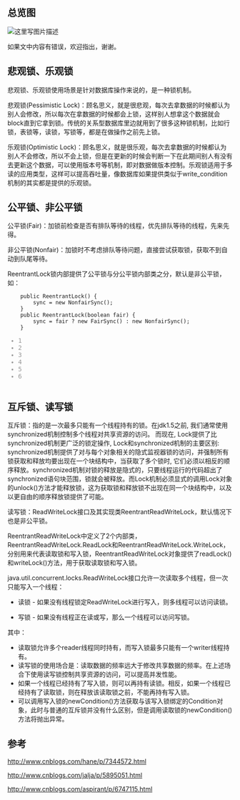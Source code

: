 <article class="baidu_pl">
                <div id="article_content" class="article_content clearfix" data-report-click="{&quot;mod&quot;:&quot;popu_307&quot;,&quot;dest&quot;:&quot;https://blog.csdn.net/loongshawn/article/details/76985272&quot;}">
                                    <link rel="stylesheet" href="https://csdnimg.cn/release/phoenix/template/css/ck_htmledit_views-3019150162.css">
                                        <div id="content_views" class="markdown_views">
                    <!-- flowchart 箭头图标 勿删 -->
                    <svg xmlns="http://www.w3.org/2000/svg" style="display: none;">
                        <path stroke-linecap="round" d="M5,0 0,2.5 5,5z" id="raphael-marker-block" style="-webkit-tap-highlight-color: rgba(0, 0, 0, 0);"></path>
                    </svg>
                                            <h2 id="总览图"><a name="t0"></a>总览图</h2>

<p><img src="https://img-blog.csdn.net/20170830183248497?watermark/2/text/aHR0cDovL2Jsb2cuY3Nkbi5uZXQvbG9vbmdzaGF3bg==/font/5a6L5L2T/fontsize/400/fill/I0JBQkFCMA==/dissolve/70/gravity/SouthEast" alt="这里写图片描述" title=""> </p>

<p>如果文中内容有错误，欢迎指出，谢谢。</p>

<h2 id="悲观锁乐观锁"><a name="t1"></a>悲观锁、乐观锁</h2>

<p>悲观锁、乐观锁使用场景是针对数据库操作来说的，是一种锁机制。</p>

<p>悲观锁(Pessimistic Lock)：顾名思义，就是很悲观，每次去拿数据的时候都认为别人会修改，所以每次在拿数据的时候都会上锁，这样别人想拿这个数据就会block直到它拿到锁。传统的关系型数据库里边就用到了很多这种锁机制，比如行锁，表锁等，读锁，写锁等，都是在做操作之前先上锁。</p>

<p>乐观锁(Optimistic Lock)：顾名思义，就是很乐观，每次去拿数据的时候都认为别人不会修改，所以不会上锁，但是在更新的时候会判断一下在此期间别人有没有去更新这个数据，可以使用版本号等机制，即对数据做版本控制。乐观锁适用于多读的应用类型，这样可以提高吞吐量，像数据库如果提供类似于write_condition机制的其实都是提供的乐观锁。</p>



<h2 id="公平锁非公平锁"><a name="t2"></a>公平锁、非公平锁</h2>

<p>公平锁(Fair)：加锁前检查是否有排队等待的线程，优先排队等待的线程，先来先得。</p>

<p>非公平锁(Nonfair)：加锁时不考虑排队等待问题，直接尝试获取锁，获取不到自动到队尾等待。</p>

<p>ReentrantLock锁内部提供了公平锁与分公平锁内部类之分，默认是非公平锁，如：</p>



<pre class="prettyprint" name="code"><code class="language-java hljs  has-numbering" onclick="mdcp.signin(event)">    <span class="hljs-keyword">public</span> <span class="hljs-title">ReentrantLock</span>() {
        sync = <span class="hljs-keyword">new</span> NonfairSync();
    }
    <span class="hljs-keyword">public</span> <span class="hljs-title">ReentrantLock</span>(<span class="hljs-keyword">boolean</span> fair) {
        sync = fair ? <span class="hljs-keyword">new</span> FairSync() : <span class="hljs-keyword">new</span> NonfairSync();
    }<div class="hljs-button signin" data-title="登录后复制"></div></code><ul class="pre-numbering" style=""><li style="color: rgb(153, 153, 153);">1</li><li style="color: rgb(153, 153, 153);">2</li><li style="color: rgb(153, 153, 153);">3</li><li style="color: rgb(153, 153, 153);">4</li><li style="color: rgb(153, 153, 153);">5</li><li style="color: rgb(153, 153, 153);">6</li></ul></pre>



<h2 id="互斥锁读写锁"><a name="t3"></a>互斥锁、读写锁</h2>

<p>互斥锁：指的是一次最多只能有一个线程持有的锁。在jdk1.5之前, 我们通常使用synchronized机制控制多个线程对共享资源的访问。 而现在, Lock提供了比synchronized机制更广泛的锁定操作, Lock和synchronized机制的主要区别: <br>
synchronized机制提供了对与每个对象相关的隐式监视器锁的访问，并强制所有锁获取和释放均要出现在一个块结构中，当获取了多个锁时, 它们必须以相反的顺序释放。synchronized机制对锁的释放是隐式的，只要线程运行的代码超出了synchronized语句块范围，锁就会被释放。而Lock机制必须显式的调用Lock对象的unlock()方法才能释放锁，这为获取锁和释放锁不出现在同一个块结构中，以及以更自由的顺序释放锁提供了可能。</p>

<p>读写锁：ReadWriteLock接口及其实现类ReentrantReadWriteLock，默认情况下也是非公平锁。</p>

<p>ReentrantReadWriteLock中定义了2个内部类，ReentrantReadWriteLock.ReadLock和ReentrantReadWriteLock.WriteLock，分别用来代表读取锁和写入锁，ReentrantReadWriteLock对象提供了readLock()和writeLock()方法，用于获取读取锁和写入锁。</p>

<p>java.util.concurrent.locks.ReadWriteLock接口允许一次读取多个线程，但一次只能写入一个线程：</p>

<ul>
<li><p>读锁 - 如果没有线程锁定ReadWriteLock进行写入，则多线程可以访问读锁。</p></li>
<li><p>写锁 - 如果没有线程正在读或写，那么一个线程可以访问写锁。</p></li>
</ul>

<p>其中：</p>

<ul>
<li>读取锁允许多个reader线程同时持有，而写入锁最多只能有一个writer线程持有。</li>
<li>读写锁的使用场合是：读取数据的频率远大于修改共享数据的频率。在上述场合下使用读写锁控制共享资源的访问，可以提高并发性能。</li>
<li>如果一个线程已经持有了写入锁，则可以再持有读锁。相反，如果一个线程已经持有了读取锁，则在释放该读取锁之前，不能再持有写入锁。</li>
<li>可以调用写入锁的newCondition()方法获取与该写入锁绑定的Condition对象，此时与普通的互斥锁并没有什么区别，但是调用读取锁的newCondition()方法将抛出异常。</li>
</ul>



<h2 id="参考"><a name="t4"></a>参考</h2>

<p><a href="http://www.cnblogs.com/hane/p/7344572.html" rel="nofollow" data-token="960169cdbf39cdb62f2714fc9ee000dd">http://www.cnblogs.com/hane/p/7344572.html</a></p>

<p><a href="http://www.cnblogs.com/jalja/p/5895051.html" rel="nofollow" data-token="5b0bb2aaf16eb0cf9853993329fb0835">http://www.cnblogs.com/jalja/p/5895051.html</a></p>

<p><a href="http://www.cnblogs.com/aspirant/p/6747115.html" rel="nofollow" data-token="8856cd6411d0f3616c5c7261e198f952">http://www.cnblogs.com/aspirant/p/6747115.html</a></p>                                    </div>
                <link href="https://csdnimg.cn/release/phoenix/mdeditor/markdown_views-e44c3c0e64.css" rel="stylesheet">
                    </div>
    </article>